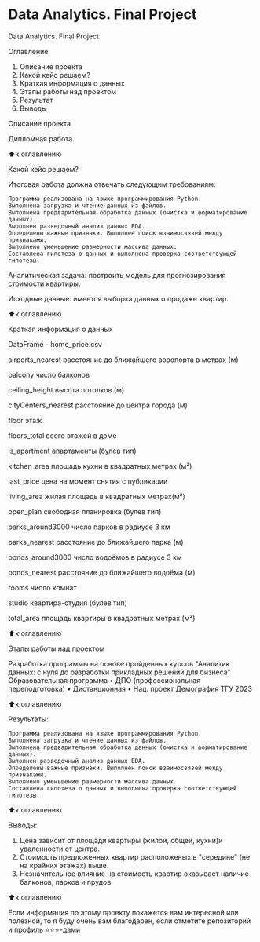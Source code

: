 # Data Analytics. Final Project
Data Analytics. Final Project

Оглавление
1. Описание проекта
2. Какой кейс решаем?
3. Краткая информация о данных
4. Этапы работы над проектом
5. Результат
6. Выводы

Описание проекта

Дипломная работа.

⬆️к оглавлению

Какой кейс решаем?

Итоговая работа должна отвечать следующим требованиям:

	Программа реализована на языке программирования Python.
	Выполнена загрузка и чтение данных из файлов.
	Выполнена предварительная обработка данных (очистка и форматирование данных).
	Выполнен разведочный анализ данных EDA.
	Определены важные признаки. Выполнен поиск взаимосвязей между признаками.
	Выполнено уменьшение размерности массива данных.
	Составлена гипотеза о данных и выполнена проверка соответствующей гипотезы.

Аналитическая задача: построить модель для прогнозирования стоимости квартиры.

Исходные данные: имеется выборка данных о продаже квартир.




⬆️к оглавлению


Краткая информация о данных

DataFrame - home_price.csv

airports_nearest		расстояние до ближайшего аэропорта в метрах (м)

balcony				число балконов

ceiling_height			высота потолков (м)

cityCenters_nearest		расстояние до центра города (м)

floor				этаж

floors_total			всего этажей в доме

is_apartment			апартаменты (булев тип)

kitchen_area			площадь кухни в квадратных метрах (м²)

last_price			цена на момент снятия с публикации

living_area			жилая площадь в квадратных метрах(м²)

open_plan			свободная планировка (булев тип)

parks_around3000		число парков в радиусе 3 км

parks_nearest			расстояние до ближайшего парка (м)

ponds_around3000		число водоёмов в радиусе 3 км

ponds_nearest			расстояние до ближайшего водоёма (м)

rooms				число комнат

studio				квартира-студия (булев тип)

total_area			площадь квартиры в квадратных метрах (м²)



⬆️к оглавлению

Этапы работы над проектом

Разработка программы на основе пройденных курсов "Аналитик данных: с нуля до разработки прикладных решений для бизнеса"
Образовательная программа • ДПО (профессиональная переподготовка) • Дистанционная • Нац. проект Демография ТГУ 2023

⬆️к оглавлению

Результаты:

	Программа реализована на языке программирования Python.
	Выполнена загрузка и чтение данных из файлов.
	Выполнена предварительная обработка данных (очистка и форматирование данных).
	Выполнен разведочный анализ данных EDA.
	Определены важные признаки. Выполнен поиск взаимосвязей между признаками.
	Выполнено уменьшение размерности массива данных.
	Составлена гипотеза о данных и выполнена проверка соответствующей гипотезы.

⬆️к оглавлению

Выводы:

1. Цена зависит от площади квартиры (жилой, общей, кухни)и удаленности от центра.
2. Стоимость предложенных квартир расположеных в "середине" (не на крайних этажах) выше.
3. Незначительное влияние на стоимость квартир оказывает наличие балконов, парков и прудов.

⬆️к оглавлению

Если информация по этому проекту покажется вам интересной или полезной, то я буду очень вам благодарен, если отметите репозиторий и профиль ⭐️⭐️⭐️-дами
